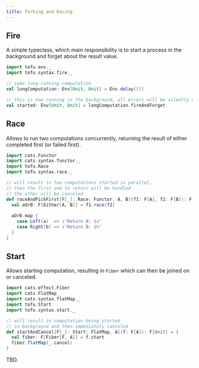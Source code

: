 ```yaml
---
title: Forking and Racing
---
```




## Fire
A simple typeclass, which main responsibility is to start a process in the background and forget about the result value.
```scala
import tofu.env._
import tofu.syntax.fire._

// some long-running computation
val longComputation: Env[Unit, Unit] = Env.delay(())

// this is now running in the background, all errors will be silently discarded
val started: Env[Unit, Unit] = longComputation.fireAndForget
``` 

## Race
Allows to run two computations concurrently, returning the result of either completed first (or failed first).
```scala
import cats.Functor
import cats.syntax.functor._
import tofu.Race
import tofu.syntax.race._

// will result in two computations started in parallel, 
// then the first one to return will be handled
// the other will be canceled 
def raceAndPickFirst[F[_]: Race: Functor, A, B](f1: F[A], f2: F[B]): F[String] = {
  val aOrB: F[Either[A, B]] = f1.race(f2)
  
  aOrB.map {
    case Left(a)  => s"Return A: $a"
    case Right(b) => s"Return B: $b"
  }
}
``` 

## Start
Allows starting computation, resulting in `Fiber` which can then be joined on or canceled.
```scala
import cats.effect.Fiber
import cats.FlatMap
import cats.syntax.flatMap._
import tofu.Start
import tofu.syntax.start._

// will result in computation being started 
// in background and then immediately canceled
def startAndCancel[F[_]: Start: FlatMap, A](f: F[A]): F[Unit] = {
  val fiber: F[Fiber[F, A]] = f.start
  fiber.flatMap(_.cancel)
}
```

TBD.